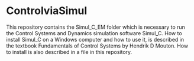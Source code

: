 # ControlviaSimul
This repository contains the Simul_C_EM folder which is necessary to run the Control Systems and Dynamics simulation software Simul_C.
How to install Simul_C on a Windows computer and how to use it, is described in the textbook Fundamentals of Control Systems by Hendrik D Mouton. 
How to install is also described in a file in this repository. 

